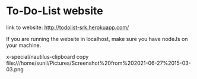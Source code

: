 # To-Do-List website

link to website: http://todolist-srk.herokuapp.com/

If you are running the website in localhost, make sure you have nodeJs on your machine.

x-special/nautilus-clipboard
copy
file:///home/sunil/Pictures/Screenshot%20from%202021-06-27%2015-03-03.png
